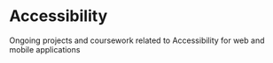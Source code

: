 # Accessibility
Ongoing projects and coursework related to Accessibility for web and mobile applications
